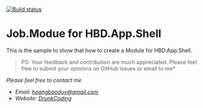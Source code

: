 [![Build status](https://ci.appveyor.com/api/projects/status/r9wohbif9fufteiu)](https://ci.appveyor.com/project/baoduy/job-module-for-hbd-app-shell)

# Job.Modue for HBD.App.Shell
This is the sample to show that how to create a Module for HBD.App.Shell.


>PS: Your feedback and contribution are much appreciated.
>Please feel free to submit your opinions on GitHub issues or email to me*

*Please feel free to contact me*
- *Email: [hoangbaoduy@gmail.com](mailto:hoangbaoduy@gmail.com)*
- *Website: [DrunkCoding](http://hbd.com.vn)*